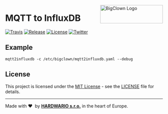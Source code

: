 <a href="https://www.bigclown.com/"><img src="https://bigclown.sirv.com/logo.png" width="200" height="59" alt="BigClown Logo" align="right"></a>

# MQTT to InfluxDB

[![Travis](https://img.shields.io/travis/bigclownlabs/bch-mqtt2influxdb/master.svg)](https://travis-ci.org/bigclownlabs/bch-mqtt2influxdb)
[![Release](https://img.shields.io/github/release/bigclownlabs/bch-mqtt2influxdb.svg)](https://github.com/bigclownlabs/bch-mqtt2influxdb/releases)
[![License](https://img.shields.io/github/license/bigclownlabs/bch-mqtt2influxdb.svg)](https://github.com/bigclownlabs/bch-mqtt2influxdb/blob/master/LICENSE)
[![Twitter](https://img.shields.io/twitter/follow/BigClownLabs.svg?style=social&label=Follow)](https://twitter.com/BigClownLabs)


## Example

```
mqtt2influxdb -c /etc/bigclown/mqtt2influxdb.yaml --debug
```



## License

This project is licensed under the [MIT License](https://opensource.org/licenses/MIT/) - see the [LICENSE](LICENSE) file for details.

---

Made with &#x2764;&nbsp; by [**HARDWARIO s.r.o.**](https://www.hardwario.com/) in the heart of Europe.
